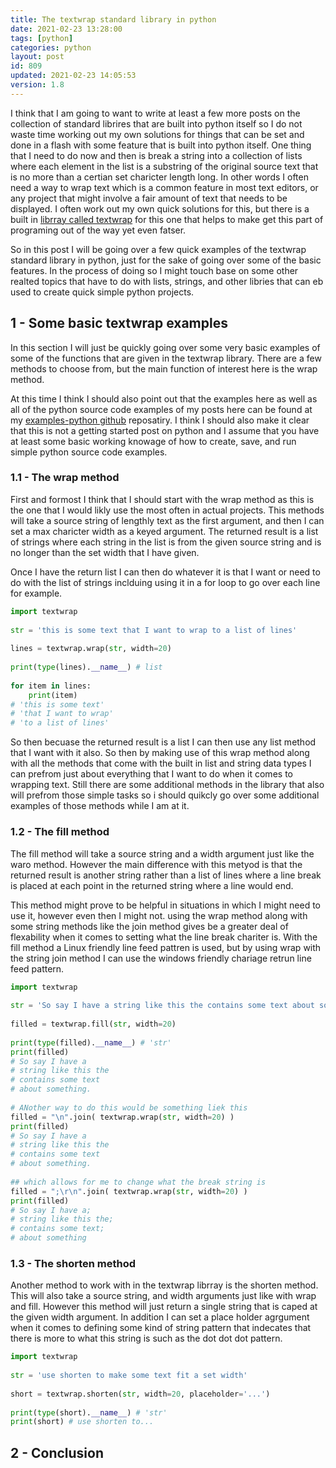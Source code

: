 ```yaml
---
title: The textwrap standard library in python
date: 2021-02-23 13:28:00
tags: [python]
categories: python
layout: post
id: 809
updated: 2021-02-23 14:05:53
version: 1.8
---
```


I think that I am going to want to write at least a few more posts on the collection of standard librires that are built into python itself so I do not waste time working out my own solutions for things that can be set and done in a flash with some feature that is built into python itself. One thing that I need to do now and then is break a string into a collection of lists where each element in the list is a substring of the original source text that is no more than a certian set charicter length long. In other words I often need a way to wrap text which is a common feature in most text editors, or any project that might involve a fair amount of text that needs to be displayed. I often work out my own quick solutions for this, but there is a built in [librray called textwrap](https://docs.python.org/3.7/library/textwrap.html) for this one that helps to make get this part of programing out of the way yet even fatser.

So in this post I will be going over a few quick examples of the textwrap standard library in python, just for the sake of going over some of the basic features. In the process of doing so I might touch base on some other realted topics that have to do with lists, strings, and other libries that can eb used to create quick simple python projects.

<!-- more -->

## 1 - Some basic textwrap examples

In this section I will just be quickly going over some very basic examples of some of the functions that are given in the textwrap library. There are a few methods to choose from, but the main function of interest here is the wrap method.

At this time I think I should also point out that the examples here as well as all of the python source code examples of my posts here can be found at my [examples-python github](https://github.com/dustinpfister/examples-python/tree/master/for-post/python-standard-library-textwrap) reposatiry. I think I should also make it clear that this is not a getting started post on python and I assume that you have at least some basic working knowage of how to create, save, and run simple python source code examples.

### 1.1 - The wrap method

First and formost I think that I should start with the wrap method as this is the one that I would likly use the most often in actual projects. This methods will take a source string of lengthly text as the first argument, and then I can set a max charicter width as a keyed argument. The returned result is a list of strings where each string in the list is from the given source string and is no longer than the set width that I have given.

Once I have the return list I can then do whatever it is that I want or need to do with the list of strings inclduing using it in a for loop to go over each line for example.

```python
import textwrap
 
str = 'this is some text that I want to wrap to a list of lines'
 
lines = textwrap.wrap(str, width=20)
 
print(type(lines).__name__) # list
 
for item in lines:
    print(item)
# 'this is some text'
# 'that I want to wrap'
# 'to a list of lines'
```

So then becuase the returned result is a list I can then use any list method that I want with it also. So then by making use of this wrap method along with all the methods that come with the built in list and string data types I can prefrom just about everything that I want to do when it comes to wrapping text. Still there are some additional methods in the library that also will prefrom those simple tasks so i should quikcly go over some additional examples of those methods while I am at it.

### 1.2 - The fill method

The fill method will take a source string and a width argument just like the waro method. However the main difference with this metyod is that the returned result is another string rather than a list of lines where a line break is placed at each point in the returned string where a line would end.

This method might prove to be helpful in situations in which I might need to use it, however even then I might not. using the wrap method along with some string methods like the join method gives be a greater deal of flexability when it comes to setting what the line break chariter is. With the fill method a Linux friendly line feed pattren is used, but by using wrap with the string join method I can use the windows friendly chariage retrun line feed pattern.

```python
import textwrap
 
str = 'So say I have a string like this the contains some text about something.'
 
filled = textwrap.fill(str, width=20)
 
print(type(filled).__name__) # 'str'
print(filled)
# So say I have a
# string like this the
# contains some text
# about something.
 
# ANother way to do this would be something liek this
filled = "\n".join( textwrap.wrap(str, width=20) )
print(filled)
# So say I have a
# string like this the
# contains some text
# about something.
 
## which allows for me to change what the break string is
filled = ";\r\n".join( textwrap.wrap(str, width=20) )
print(filled)
# So say I have a;
# string like this the;
# contains some text;
# about something
```

### 1.3 - The shorten method

Another method to work with in the textwrap librray is the shorten method. This will also take a source string, and width arguments just like with wrap and fill. However this method will just return a single string that is caped at the given width argument. In addition I can set a place holder agrgument when it comes to defining some kind of string pattern that indecates that there is more to what this string is such as the dot dot dot pattern.

```python
import textwrap
 
str = 'use shorten to make some text fit a set width'
 
short = textwrap.shorten(str, width=20, placeholder='...')
 
print(type(short).__name__) # 'str'
print(short) # use shorten to...
```

## 2 - Conclusion


